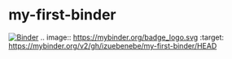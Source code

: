 # my-first-binder
[![Binder](https://mybinder.org/badge_logo.svg)](https://mybinder.org/v2/gh/izuebenebe/my-first-binder/HEAD)
.. image:: https://mybinder.org/badge_logo.svg
 :target: https://mybinder.org/v2/gh/izuebenebe/my-first-binder/HEAD
